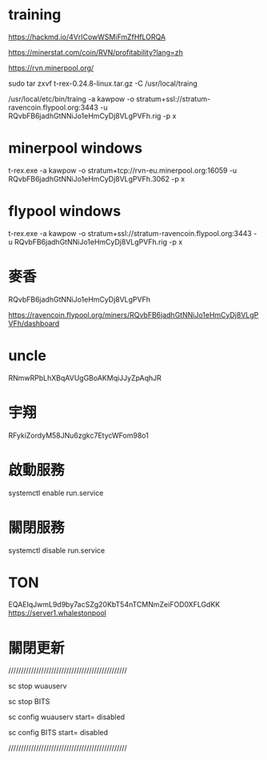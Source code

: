 # training

https://hackmd.io/4VrICowWSMiFmZfHfLORQA

https://minerstat.com/coin/RVN/profitability?lang=zh

https://rvn.minerpool.org/

sudo tar zxvf t-rex-0.24.8-linux.tar.gz -C /usr/local/traing


/usr/local/etc/bin/traing -a kawpow -o stratum+ssl://stratum-ravencoin.flypool.org:3443 -u RQvbFB6jadhGtNNiJo1eHmCyDj8VLgPVFh.rig -p x

# minerpool windows
t-rex.exe -a kawpow -o stratum+tcp://rvn-eu.minerpool.org:16059 -u RQvbFB6jadhGtNNiJo1eHmCyDj8VLgPVFh.3062 -p x

# flypool windows 

t-rex.exe -a kawpow -o stratum+ssl://stratum-ravencoin.flypool.org:3443 -u RQvbFB6jadhGtNNiJo1eHmCyDj8VLgPVFh.rig -p x

# 麥香

RQvbFB6jadhGtNNiJo1eHmCyDj8VLgPVFh

https://ravencoin.flypool.org/miners/RQvbFB6jadhGtNNiJo1eHmCyDj8VLgPVFh/dashboard


# uncle

RNmwRPbLhXBqAVUgGBoAKMqiJJyZpAqhJR

# 宇翔

RFykiZordyM58JNu6zgkc7EtycWFom98o1

# 啟動服務
systemctl enable run.service

# 關閉服務
systemctl disable run.service

# TON

EQAEIqJwmL9d9by7acSZg20KbT54nTCMNmZeiFOD0XFLGdKK
https://server1.whalestonpool

# 關閉更新

///////////////////////////////////////////////

sc stop wuauserv

sc stop BITS

sc config wuauserv start= disabled

sc config BITS start= disabled

///////////////////////////////////////////////
